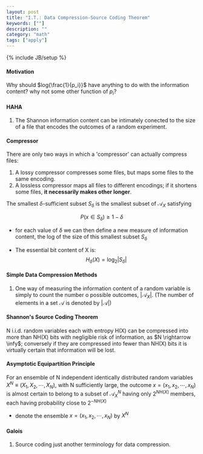 ```yaml
---
layout: post
title: "I.T.: Data Compression-Source Coding Theorem"
keywords: [""]
description: ""
category: "math"
tags: ["apply"]
---
```

{% include JB/setup %}

#### Motivation
Why should $log{\frac{1}{p_i}}$ have anything to do with the information
content? why not some other function of $p_i$?

#### HAHA
1. The Shannon information content can be intimately conected to the size of a
   file that encodes the outcomes of a random experiment.

#### Compressor
There are only two ways in which a 'compressor' can actually compress files:
1. A lossy compressor compresses some files, but maps some files to the same
   encoding.
2. A lossless compressor maps all files to different encodings; if it shortens
   some files, **it necessarily makes other longer**.

The smallest $\delta$-sufficient subset $S_{\delta}$ is the smallest subset of
$\mathcal{A}_X$ satisfying <br />

$$
P\left(x \in S_{\delta}\right) \geq 1-\delta
$$
- for each value of $\delta$ we can then define a new measure of information
  content, the log of the size of this smallest subset $S_{\delta}$

- The essential bit content of X is: <br />
$$
H_{\delta}(X)=\log _{2}\left|S_{\delta}\right|
$$

#### Simple Data Compression Methods
1. One way of measuring the information content of a random variable is simply
   to count the number o possible outcomes, $|\mathcal{A}_X|$. (The number of
   elements in a set $\mathcal{A}$ is denoted by $|\mathcal{A}|$)

#### Shannon's Source Coding Theorem
N i.i.d. random variables each with entropy H(X) can be compressed into more
than NH(X) bits with negligible risk of information, as $N \rightarrow \infy$;
conversely if they are compressed into fewer than NH(X) bits it is virtually
certain that information will be lost.

#### Asymptotic Equipartition Principle
For an ensemble of N independent identically distributed random variables $X^N
\equiv (X_1,X_2,\cdots,X_N)$, with N sufficiently large, the outcome
$x=(x_1,x_2,\cdots,x_N)$ is almost certain to belong to a subset of $\mathcal{A}^N_X$ having
only $2^{NH(X)}$ members, each having probability close to $2^{-NH(X)}$
- denote the ensemble $x=(x_1,x_2,\cdots,x_N)$ by $X^N$

#### Galois
1. Source coding just another terminology for data compression.

